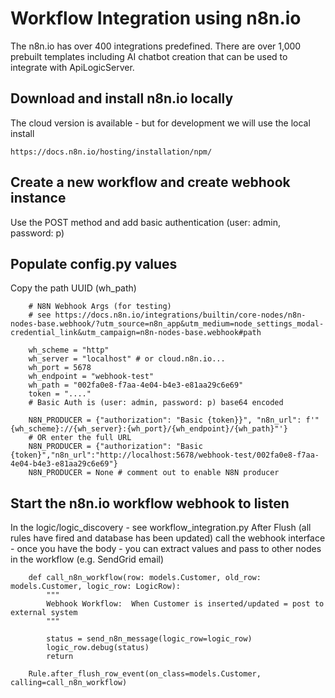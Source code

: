 # Workflow Integration using n8n.io
The n8n.io has over 400 integrations predefined. There are over 1,000 prebuilt templates including AI chatbot creation that can be used to integrate with ApiLogicServer.

## Download and install n8n.io locally
The cloud version is available - but for development we will use the local install
```
https://docs.n8n.io/hosting/installation/npm/
```

## Create a new workflow and create webhook instance
Use the POST method and add basic authentication (user: admin, password: p) 

## Populate config.py values
Copy the path UUID (wh_path)
```
    # N8N Webhook Args (for testing)
	# see https://docs.n8n.io/integrations/builtin/core-nodes/n8n-nodes-base.webhook/?utm_source=n8n_app&utm_medium=node_settings_modal-credential_link&utm_campaign=n8n-nodes-base.webhook#path

    wh_scheme = "http"
    wh_server = "localhost" # or cloud.n8n.io...
    wh_port = 5678
    wh_endpoint = "webhook-test"
    wh_path = "002fa0e8-f7aa-4e04-b4e3-e81aa29c6e69"
    token = "...."
    # Basic Auth is (user: admin, password: p) base64 encoded

    N8N_PRODUCER = {"authorization": "Basic {token}}", "n8n_url": f'"{wh_scheme}://{wh_server}:{wh_port}/{wh_endpoint}/{wh_path}"'} 
    # OR enter the full URL
    N8N_PRODUCER = {"authorization": "Basic {token}","n8n_url":"http://localhost:5678/webhook-test/002fa0e8-f7aa-4e04-b4e3-e81aa29c6e69"}  
  	N8N_PRODUCER = None # comment out to enable N8N producer
```

## Start the n8n.io workflow webhook to listen
In the logic/logic_discovery - see workflow_integration.py
After Flush (all rules have fired and database has been updated)
call the webhook interface - once you have the body - you can extract values and pass to other nodes
in the workflow (e.g. SendGrid email)
```
    def call_n8n_workflow(row: models.Customer, old_row: models.Customer, logic_row: LogicRow):
        """
        Webhook Workflow:  When Customer is inserted/updated = post to external system
        """

        status = send_n8n_message(logic_row=logic_row)
        logic_row.debug(status)
        return

    Rule.after_flush_row_event(on_class=models.Customer, calling=call_n8n_workflow)
```